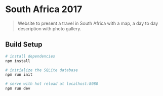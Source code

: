 # South Africa 2017

>  Website to present a travel in South Africa with a map, a day to day description with photo gallery.

## Build Setup

``` bash
# install dependencies
npm install

# initialize the SQLite database
npm run init

# serve with hot reload at localhost:8080
npm run dev
